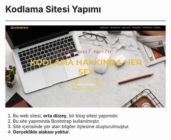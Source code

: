 # Kodlama Sitesi Yapımı
---
![Image](kodlama.png)
1. Bu web sitesi, <strong>orta düzey</strong>, bir blog sitesi yapımıdır.
2. Bu site yapımında Bootstrap kullanılmıştır.
3. Site içerisinde yer alan bilgiler öylesine oluşturulmuştur.
4. <strong>Gerçeklikle alakası yoktur.</strong>


